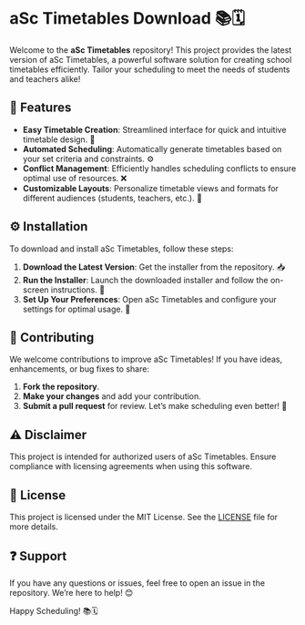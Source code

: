 # aSc Timetables Download 📚🗓️

Welcome to the **aSc Timetables** repository! This project provides the latest version of aSc Timetables, a powerful software solution for creating school timetables efficiently. Tailor your scheduling to meet the needs of students and teachers alike!

## 🌟 Features  
- **Easy Timetable Creation**: Streamlined interface for quick and intuitive timetable design. 📅  
- **Automated Scheduling**: Automatically generate timetables based on your set criteria and constraints. ⚙️  
- **Conflict Management**: Efficiently handles scheduling conflicts to ensure optimal use of resources. ❌  
- **Customizable Layouts**: Personalize timetable views and formats for different audiences (students, teachers, etc.). 🎨  

## ⚙️ Installation  
To download and install aSc Timetables, follow these steps:

1. **Download the Latest Version**: Get the installer from the repository. 📥  
2. **Run the Installer**: Launch the downloaded installer and follow the on-screen instructions. 🚀  
3. **Set Up Your Preferences**: Open aSc Timetables and configure your settings for optimal usage. 🔧  

## 🤝 Contributing  
We welcome contributions to improve aSc Timetables! If you have ideas, enhancements, or bug fixes to share:

1. **Fork the repository**.
2. **Make your changes** and add your contribution.
3. **Submit a pull request** for review. Let’s make scheduling even better! 🎉

## ⚠️ Disclaimer  
This project is intended for authorized users of aSc Timetables. Ensure compliance with licensing agreements when using this software.

## 📜 License  
This project is licensed under the MIT License. See the [LICENSE](LICENSE) file for more details.

## ❓ Support  
If you have any questions or issues, feel free to open an issue in the repository. We’re here to help! 😊

Happy Scheduling! 📚🗓️
